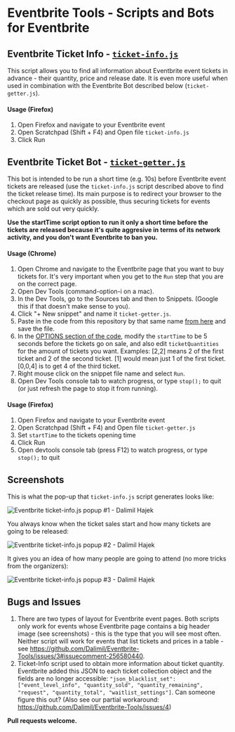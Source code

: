 # Eventbrite Tools - Scripts and Bots for Eventbrite

## Eventbrite Ticket Info - [`ticket-info.js`](https://raw.githubusercontent.com/Dalimil/Eventbrite-Tools/master/ticket-info.js)

This script allows you to find all information about Eventbrite event tickets in advance - their quantity, price and release date. It is even more useful when used in combination with the Eventbrite Bot described below (`ticket-getter.js`).

#### Usage (Firefox)
1. Open Firefox and navigate to your Eventbrite event
2. Open Scratchpad (Shift + F4) and Open file `ticket-info.js`
3. Click Run


## Eventbrite Ticket Bot - [`ticket-getter.js`](https://raw.githubusercontent.com/Dalimil/Eventbrite-Tools/master/ticket-getter.js)

This bot is intended to be run a short time (e.g. 10s) before Eventbrite event tickets are released (use the `ticket-info.js` script described above to find the ticket release time). Its main purpose is to redirect your browser to the checkout page as quickly as possible, thus securing tickets for events which are sold out very quickly. 

**Use the startTime script option to run it only a short time before the tickets are released because it's quite aggresive in terms of its network activity, and you don't want Eventbrite to ban you.**

#### Usage (Chrome)
1. Open Chrome and navigate to the Eventbrite page that you want to buy tickets for. It's very important when you get to the `Run` step that you are on the correct page.
2. Open Dev Tools (command-option-i on a mac).
3. In the Dev Tools, go to the Sources tab and then to Snippets. (Google this if that doesn't make sense to you).
4. Click "+ New snippet" and name it `ticket-getter.js`.
5. Paste in the code from this repository by that same name [from here](https://raw.githubusercontent.com/hansmosh/Eventbrite-Tools/master/ticket-getter.js) and save the file.
6. In the [OPTIONS section of the code](https://github.com/hansmosh/Eventbrite-Tools/blob/master/ticket-getter.js#L8-L11), modify the `startTime` to be 5 seconds before the tickets go on sale, and also edit `ticketQuantities` for the amount of tickets you want. Examples: [2,2] means 2 of the first ticket and 2 of the second ticket. [1] would mean just 1 of the first ticket. [0,0,4] is to get 4 of the third ticket.
4. Right mouse click on the snippet file name and select `Run`.
5. Open Dev Tools console tab to watch progress, or type `stop();` to quit (or just refresh the page to stop it from running).

#### Usage (Firefox)
1. Open Firefox and navigate to your Eventbrite event
2. Open Scratchpad (Shift + F4) and Open file `ticket-getter.js`
3. Set `startTime` to the tickets opening time
4. Click Run
5. Open devtools console tab (press F12) to watch progress, or type `stop();` to quit

## Screenshots
This is what the pop-up that `ticket-info.js` script generates looks like:

![Eventbrite ticket-info.js popup #1 - Dalimil Hajek](https://github.com/Dalimil/Eventbrite-Tools/blob/master/screenshots/event_tickets_second.png)

You always know when the ticket sales start and how many tickets are going to be released:

![Eventbrite ticket-info.js popup #2 - Dalimil Hajek](https://github.com/Dalimil/Eventbrite-Tools/blob/master/screenshots/event_unavailable.png)

It gives you an idea of how many people are going to attend (no more tricks from the organizers):

![Eventbrite ticket-info.js popup #3 - Dalimil Hajek](https://github.com/Dalimil/Eventbrite-Tools/blob/master/screenshots/event_tickets_first.png)


## Bugs and Issues
1. There are two types of layout for Eventbrite event pages. Both scripts only work for events whose Eventbrite page contains a big header image (see screenshots) - this is the type that you will see most often. Neither script will work for events that list tickets and prices in a table - see https://github.com/Dalimil/Eventbrite-Tools/issues/3#issuecomment-256580440.
2. Ticket-Info script used to obtain more information about ticket quantity. Eventbrite added this JSON to each ticket collection object and the fields are no longer accessible: `"json_blacklist_set": ["event_level_info", "quantity_sold", "quantity_remaining", "request", "quantity_total", "waitlist_settings"]`. Can someone figure this out? (Also see our partial workaround: https://github.com/Dalimil/Eventbrite-Tools/issues/4)

**Pull requests welcome.**
